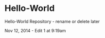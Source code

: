 Hello-World
===========

Hello-World Repository - rename or delete later

Nov 12, 2014 - Edit 1 at 9:19am

